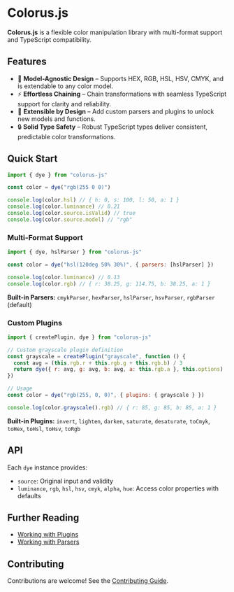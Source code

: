 # Colorus.js

**Colorus.js** is a flexible color manipulation library with multi-format support and TypeScript compatibility.

## Features

- 🌈 **Model-Agnostic Design** – Supports HEX, RGB, HSL, HSV, CMYK, and is extendable to any color model.
- ⚡️ **Effortless Chaining** – Chain transformations with seamless TypeScript support for clarity and reliability.
- 🧩 **Extensible by Design** – Add custom parsers and plugins to unlock new models and functions.
- 🔒 **Solid Type Safety** – Robust TypeScript types deliver consistent, predictable color transformations.

## Quick Start

```javascript
import { dye } from "colorus-js"

const color = dye("rgb(255 0 0)")

console.log(color.hsl) // { h: 0, s: 100, l: 50, a: 1 }
console.log(color.luminance) // 0.21
console.log(color.source.isValid) // true
console.log(color.source.model) // "rgb"
```

### Multi-Format Support

```javascript
import { dye, hslParser } from "colorus-js"

const color = dye("hsl(120deg 50% 30%)", { parsers: [hslParser] })

console.log(color.luminance) // 0.13
console.log(color.rgb) // { r: 38.25, g: 114.75, b: 38.25, a: 1 }
```

**Built-in Parsers:** `cmykParser`, `hexParser`, `hslParser`, `hsvParser`, `rgbParser` (default)

### Custom Plugins

```javascript
import { createPlugin, dye } from "colorus-js"

// Custom grayscale plugin definition
const grayscale = createPlugin("grayscale", function () {
  const avg = (this.rgb.r + this.rgb.g + this.rgb.b) / 3
  return dye({ r: avg, g: avg, b: avg, a: this.rgb.a }, this.options)
})

// Usage
const color = dye("rgb(255, 0, 0)", { plugins: { grayscale } })

console.log(color.grayscale().rgb) // { r: 85, g: 85, b: 85, a: 1 }
```

**Built-in Plugins:** `invert`, `lighten`, `darken`, `saturate`, `desaturate`, `toCmyk`, `toHex`, `toHsl`, `toHsv`, `toRgb`

## API

Each `dye` instance provides:

- `source`: Original input and validity
- `luminance`, `rgb`, `hsl`, `hsv`, `cmyk`, `alpha`, `hue`: Access color properties with defaults

## Further Reading

- [Working with Plugins](docs/guide/WORKING_WITH_PLUGINS.md)
- [Working with Parsers](docs/guide/WORKING_WITH_PARSERS.md)

## Contributing

Contributions are welcome! See the [Contributing Guide](CONTRIBUTING.md).
